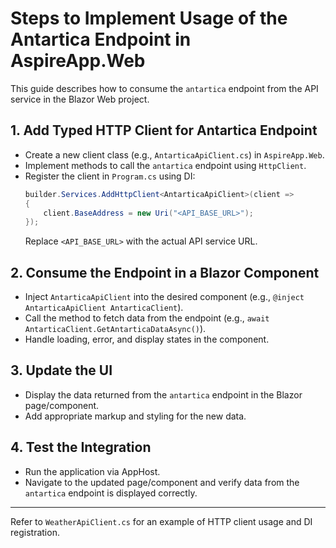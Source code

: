 # Steps to Implement Usage of the Antartica Endpoint in AspireApp.Web

This guide describes how to consume the `antartica` endpoint from the API service in the Blazor Web project.

## 1. Add Typed HTTP Client for Antartica Endpoint
- Create a new client class (e.g., `AntarticaApiClient.cs`) in `AspireApp.Web`.
- Implement methods to call the `antartica` endpoint using `HttpClient`.
- Register the client in `Program.cs` using DI:
  ```csharp
  builder.Services.AddHttpClient<AntarticaApiClient>(client =>
  {
      client.BaseAddress = new Uri("<API_BASE_URL>");
  });
  ```
  Replace `<API_BASE_URL>` with the actual API service URL.

## 2. Consume the Endpoint in a Blazor Component
- Inject `AntarticaApiClient` into the desired component (e.g., `@inject AntarticaApiClient AntarticaClient`).
- Call the method to fetch data from the endpoint (e.g., `await AntarticaClient.GetAntarticaDataAsync()`).
- Handle loading, error, and display states in the component.

## 3. Update the UI
- Display the data returned from the `antartica` endpoint in the Blazor page/component.
- Add appropriate markup and styling for the new data.

## 4. Test the Integration
- Run the application via AppHost.
- Navigate to the updated page/component and verify data from the `antartica` endpoint is displayed correctly.

---
Refer to `WeatherApiClient.cs` for an example of HTTP client usage and DI registration.
